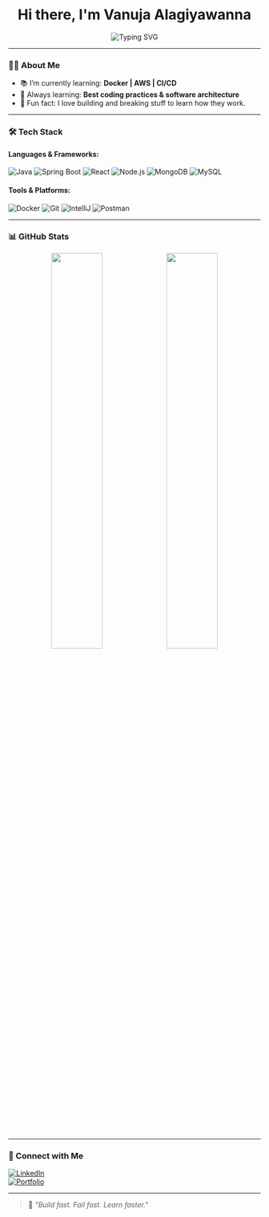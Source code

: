 <h1 align="center">Hi there, I'm Vanuja Alagiyawanna</h1>

<p align="center">
  <img src="https://readme-typing-svg.demolab.com?font=Fira+Code&pause=1000&center=true&vCenter=true&width=435&lines=I'm+a+Full-stack+Developer;Spring+Boot+%7C+React+%7C+MERN+Stack;Tech+Enthusiast+%7C+IT+Undergraduate" alt="Typing SVG" />
</p>

---

### 🧑‍💻 About Me

- 📚 I’m currently learning: **Docker | AWS | CI/CD**
- 🧠 Always learning: **Best coding practices & software architecture**
- 🚀 Fun fact: I love building and breaking stuff to learn how they work.

---

### 🛠️ Tech Stack

#### Languages & Frameworks:
![Java](https://img.shields.io/badge/Java-ED8B00?style=for-the-badge&logo=java&logoColor=white)
![Spring Boot](https://img.shields.io/badge/SpringBoot-6DB33F?style=for-the-badge&logo=springboot&logoColor=white)
![React](https://img.shields.io/badge/React-20232A?style=for-the-badge&logo=react&logoColor=61DAFB)
![Node.js](https://img.shields.io/badge/Node.js-339933?style=for-the-badge&logo=nodedotjs&logoColor=white)
![MongoDB](https://img.shields.io/badge/MongoDB-4EA94B?style=for-the-badge&logo=mongodb&logoColor=white)
![MySQL](https://img.shields.io/badge/MySQL-00758F?style=for-the-badge&logo=mysql&logoColor=white)

#### Tools & Platforms:
![Docker](https://img.shields.io/badge/Docker-2496ED?style=for-the-badge&logo=docker&logoColor=white)
![Git](https://img.shields.io/badge/Git-F1502F?style=for-the-badge&logo=git&logoColor=white)
![IntelliJ](https://img.shields.io/badge/IntelliJIDEA-000000?style=for-the-badge&logo=intellijidea&logoColor=white)
![Postman](https://img.shields.io/badge/Postman-FF6C37?style=for-the-badge&logo=postman&logoColor=white)

---

### 📊 GitHub Stats

<p align="center">
  <img src="https://github-readme-stats.vercel.app/api?username=YOUR_USERNAME&show_icons=true&theme=radical" width="45%" />
  <img src="https://github-readme-stats.vercel.app/api/top-langs/?username=YOUR_USERNAME&layout=compact&theme=radical" width="45%" />
</p>

---

### 🔗 Connect with Me

[![LinkedIn](https://img.shields.io/badge/LinkedIn-blue?style=for-the-badge&logo=linkedin&logoColor=white)](https://linkedin.com/in/your-profile)   
[![Portfolio](https://img.shields.io/badge/Portfolio-black?style=for-the-badge&logo=google-chrome&logoColor=white)](https://yourwebsite.com)

---

> 🚀 *"Build fast. Fail fast. Learn faster."*

